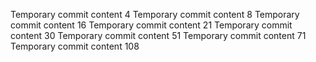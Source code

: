 Temporary commit content 4
Temporary commit content 8
Temporary commit content 16
Temporary commit content 21
Temporary commit content 30
Temporary commit content 51
Temporary commit content 71
Temporary commit content 108
